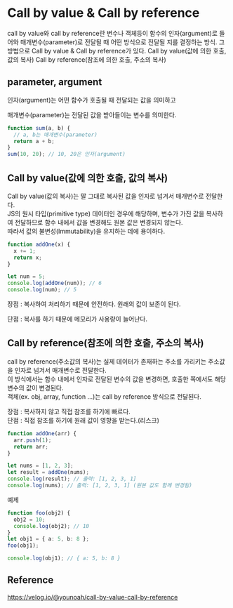 # Call by value & Call by reference

call by value와 call by reference란 변수나 객체등이 함수의 인자(argument)로 들어와 매개변수(parameter)로 전달될 때 어떤 방식으로 전달될 지를 결정하는 방식.
그 방법으로 Call by value & Call by reference가 있다.
Call by value(값에 의한 호출, 값의 복사)
Call by reference(참조에 의한 호출, 주소의 복사)

## parameter, argument

인자(argument)는 어떤 함수가 호출될 때 전달되는 값을 의미하고

매개변수(parameter)는 전달된 값을 받아들이는 변수를 의미한다.

```ts
function sum(a, b) {
  // a, b는 매개변수(parameter)
  return a + b;
}
sum(10, 20); // 10, 20은 인자(argument)
```

## Call by value(값에 의한 호출, 값의 복사)

Call by value(값의 복사)는 말 그대로 복사된 값을 인자로 넘겨서 매개변수로 전달한다.  
JS의 원시 타입(primitive type) 데이터인 경우에 해당하며, 변수가 가진 값을 복사하여 전달하므로 함수 내에서 값을 변경해도 원본 값은 변경되지 않는다.  
따라서 값의 불변성(Immutability)을 유지하는 데에 용이하다.

```ts
function addOne(x) {
  x += 1;
  return x;
}

let num = 5;
console.log(addOne(num)); // 6
console.log(num); // 5
```

장점 : 복사하여 처리하기 때문에 안전하다. 원래의 값이 보존이 된다.

단점 : 복사를 하기 때문에 메모리가 사용량이 늘어난다.

## Call by reference(참조에 의한 호출, 주소의 복사)

call by reference(주소값의 복사)는 실제 데이터가 존재하는 주소를 가리키는 주소값을 인자로 넘겨서 매개변수로 전달한다.  
이 방식에서는 함수 내에서 인자로 전달된 변수의 값을 변경하면, 호출한 쪽에서도 해당 변수의 값이 변경된다.  
객체(ex. obj, array, function ...)는 call by reference 방식으로 전달된다.

장점 : 복사하지 않고 직접 참조를 하기에 빠르다.  
단점 : 직접 참조를 하기에 원래 값이 영향을 받는다.(리스크)

```ts
function addOne(arr) {
  arr.push(1);
  return arr;
}

let nums = [1, 2, 3];
let result = addOne(nums);
console.log(result); // 출력: [1, 2, 3, 1]
console.log(nums); // 출력: [1, 2, 3, 1] (원본 값도 함께 변경됨)
```

예제

```ts
function foo(obj2) {
  obj2 = 10;
  console.log(obj2); // 10
}
let obj1 = { a: 5, b: 8 };
foo(obj1);

console.log(obj1); // { a: 5, b: 8 }
```

## Reference

https://velog.io/@younoah/call-by-value-call-by-reference
